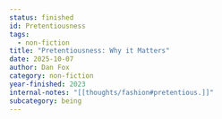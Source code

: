 ```yaml
---
status: finished
id: Pretentiousness
tags:
  - non-fiction
title: "Pretentiousness: Why it Matters"
date: 2025-10-07
author: Dan Fox
category: non-fiction
year-finished: 2023
internal-notes: "[[thoughts/fashion#pretentious.]]"
subcategory: being
---
```

